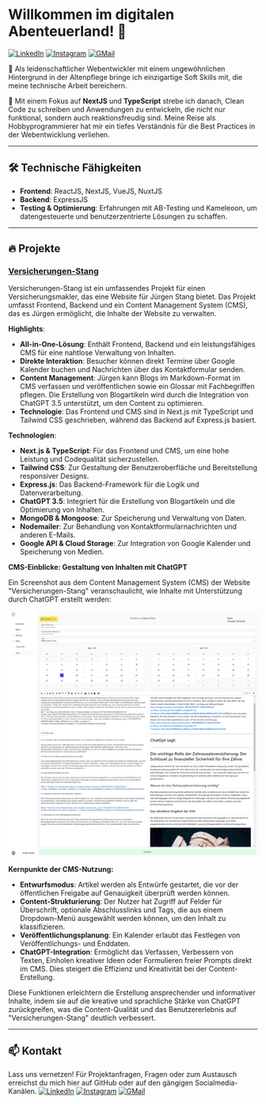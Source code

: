 # Willkommen im digitalen Abenteuerland! 👋

[![LinkedIn](https://img.shields.io/badge/-LinkedIn-blue?social&logo=LinkedIn)](https://www.linkedin.com/in/poppe-kevin/) [![Instagram](https://img.shields.io/badge/-instagram-white?logo=instagram)](https://www.instagram.com/teleturbis/) [![GMail](https://img.shields.io/badge/-Gmail-white?logo=GMail)](mailto:kevin.poppe93@gmail.com)

🚀 Als leidenschaftlicher Webentwickler mit einem ungewöhnlichen Hintergrund in der Altenpflege bringe ich einzigartige Soft Skills mit, die meine technische Arbeit bereichern.

💼 Mit einem Fokus auf **NextJS** und **TypeScript** strebe ich danach, Clean Code zu schreiben und Anwendungen zu entwickeln, die nicht nur funktional, sondern auch reaktionsfreudig sind. Meine Reise als Hobbyprogrammierer hat mir ein tiefes Verständnis für die Best Practices in der Webentwicklung verliehen.

---

## 🛠️ Technische Fähigkeiten

- **Frontend**: ReactJS, NextJS, VueJS, NuxtJS
- **Backend**: ExpressJS
- **Testing & Optimierung**: Erfahrungen mit AB-Testing und Kameleoon, um datengesteuerte und benutzerzentrierte Lösungen zu schaffen.

---

## 🔥 Projekte

### [Versicherungen-Stang](https://dev.versicherungen-stang.de)

Versicherungen-Stang ist ein umfassendes Projekt für einen Versicherungsmakler, das eine Website für Jürgen Stang bietet. Das Projekt umfasst Frontend, Backend und ein Content Management System (CMS), das es Jürgen ermöglicht, die Inhalte der Website zu verwalten.

**Highlights**:

- **All-in-One-Lösung**: Enthält Frontend, Backend und ein leistungsfähiges CMS für eine nahtlose Verwaltung von Inhalten.
- **Direkte Interaktion**: Besucher können direkt Termine über Google Kalender buchen und Nachrichten über das Kontaktformular senden.
- **Content Management**: Jürgen kann Blogs im Markdown-Format im CMS verfassen und veröffentlichen sowie ein Glossar mit Fachbegriffen pflegen. Die Erstellung von Blogartikeln wird durch die Integration von ChatGPT 3.5 unterstützt, um den Content zu optimieren.
- **Technologie**: Das Frontend und CMS sind in Next.js mit TypeScript und Tailwind CSS geschrieben, während das Backend auf Express.js basiert.

**Technologien**:

- **Next.js & TypeScript**: Für das Frontend und CMS, um eine hohe Leistung und Codequalität sicherzustellen.
- **Tailwind CSS**: Zur Gestaltung der Benutzeroberfläche und Bereitstellung responsiver Designs.
- **Express.js**: Das Backend-Framework für die Logik und Datenverarbeitung.
- **ChatGPT 3.5**: Integriert für die Erstellung von Blogartikeln und die Optimierung von Inhalten.
- **MongoDB & Mongoose**: Zur Speicherung und Verwaltung von Daten.
- **Nodemailer**: Zur Behandlung von Kontaktformularnachrichten und anderen E-Mails.
- **Google API & Cloud Storage**: Zur Integration von Google Kalender und Speicherung von Medien.

**CMS-Einblicke: Gestaltung von Inhalten mit ChatGPT**

Ein Screenshot aus dem Content Management System (CMS) der Website "Versicherungen-Stang" veranschaulicht, wie Inhalte mit Unterstützung durch ChatGPT erstellt werden:

![CMS Screenshot](./images/CMS.png)

**Kernpunkte der CMS-Nutzung:**

- **Entwurfsmodus**: Artikel werden als Entwürfe gestartet, die vor der öffentlichen Freigabe auf Genauigkeit überprüft werden können.
- **Content-Strukturierung**: Der Nutzer hat Zugriff auf Felder für Überschrift, optionale Abschlusslinks und Tags, die aus einem Dropdown-Menü ausgewählt werden können, um den Inhalt zu klassifizieren.
- **Veröffentlichungsplanung**: Ein Kalender erlaubt das Festlegen von Veröffentlichungs- und Enddaten.
- **ChatGPT-Integration**: Ermöglicht das Verfassen, Verbessern von Texten, Einholen kreativer Ideen oder Formulieren freier Prompts direkt im CMS. Dies steigert die Effizienz und Kreativität bei der Content-Erstellung.

Diese Funktionen erleichtern die Erstellung ansprechender und informativer Inhalte, indem sie auf die kreative und sprachliche Stärke von ChatGPT zurückgreifen, was die Content-Qualität und das Benutzererlebnis auf "Versicherungen-Stang" deutlich verbessert.

---

## 📫 Kontakt

Lass uns vernetzen! Für Projektanfragen, Fragen oder zum Austausch erreichst du mich hier auf GitHub oder auf den gängigen Socialmedia-Kanälen.
[![LinkedIn](https://img.shields.io/badge/-LinkedIn-blue?social&logo=LinkedIn)](https://www.linkedin.com/in/poppe-kevin/) [![Instagram](https://img.shields.io/badge/-instagram-white?logo=instagram)](https://www.instagram.com/teleturbis/) [![GMail](https://img.shields.io/badge/-Gmail-white?logo=GMail)](mailto:kevin.poppe93@gmail.com)
